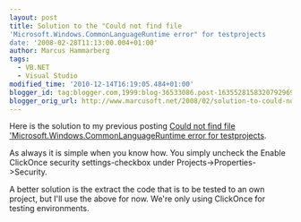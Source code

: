 ```yaml
---
layout: post
title: Solution to the "Could not find file
'Microsoft.Windows.CommonLanguageRuntime error" for testprojects
date: '2008-02-28T11:13:00.004+01:00'
author: Marcus Hammarberg
tags:
  - VB.NET
  - Visual Studio
modified_time: '2010-12-14T16:19:05.484+01:00'
blogger_id: tag:blogger.com,1999:blog-36533086.post-1635528158320792969
blogger_orig_url: http://www.marcusoft.net/2008/02/solution-to-could-not-find-file.html
---
```


Here is the solution to my previous posting [Could not find file
'Microsoft.Windows.CommonLanguageRuntime error for
testprojects](http://marcushammarberg.blogspot.com/2008/02/could-not-find-file-microsoftwindowscom.html).

As always it is simple when you know how. You simply uncheck the Enable
ClickOnce security settings-checkbox under
Projects-\>Properties-\>Security.

A better solution is the extract the code that is to be tested to an own
project, but I'll use the above for now. We're
only using ClickOnce for testing environments.
